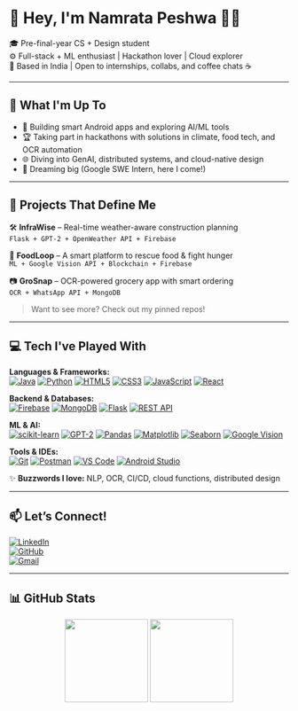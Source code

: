 # 💫 Hey, I'm Namrata Peshwa 👩‍💻

🎓 Pre-final-year CS + Design student  
⚙️ Full-stack + ML enthusiast | Hackathon lover | Cloud explorer  
📍 Based in India | Open to internships, collabs, and coffee chats ☕️

---

## 🚀 What I'm Up To

- 🔧 Building smart Android apps and exploring AI/ML tools  
- 🏆 Taking part in hackathons with solutions in climate, food tech, and OCR automation  
- 🌐 Diving into GenAI, distributed systems, and cloud-native design  
- 🎯 Dreaming big (Google SWE Intern, here I come!)

---

## 🌟 Projects That Define Me

🛠️ **InfraWise** – Real-time weather-aware construction planning  
`Flask + GPT-2 + OpenWeather API + Firebase`

🍲 **FoodLoop** – A smart platform to rescue food & fight hunger  
`ML + Google Vision API + Blockchain + Firebase`

📷 **GroSnap** – OCR-powered grocery app with smart ordering  
`OCR + WhatsApp API + MongoDB`

> Want to see more? Check out my pinned repos!

---

## 💻 Tech I've Played With

**Languages & Frameworks:**  
[![Java](https://img.shields.io/badge/Java-ED8B00?style=flat&logo=java&logoColor=white)](https://www.java.com/)  [![Python](https://img.shields.io/badge/Python-3776AB?style=flat&logo=python&logoColor=white)](https://python.org)  [![HTML5](https://img.shields.io/badge/HTML5-E34F26?style=flat&logo=html5&logoColor=white)](https://developer.mozilla.org/en-US/docs/Web/HTML)  [![CSS3](https://img.shields.io/badge/CSS3-1572B6?style=flat&logo=css3&logoColor=white)](https://developer.mozilla.org/en-US/docs/Web/CSS)  [![JavaScript](https://img.shields.io/badge/JavaScript-F7DF1E?style=flat&logo=javascript&logoColor=black)](https://developer.mozilla.org/en-US/docs/Web/JavaScript)  [![React](https://img.shields.io/badge/React-61DAFB?style=flat&logo=react&logoColor=black)](https://reactjs.org/)

**Backend & Databases:**  
[![Firebase](https://img.shields.io/badge/Firebase-FFCA28?style=flat&logo=firebase&logoColor=black)](https://firebase.google.com/) [![MongoDB](https://img.shields.io/badge/MongoDB-47A248?style=flat&logo=mongodb&logoColor=white)](https://www.mongodb.com/) [![Flask](https://img.shields.io/badge/Flask-000000?style=flat&logo=flask&logoColor=white)](https://flask.palletsprojects.com/) [![REST API](https://img.shields.io/badge/REST_API-61DAFB?style=flat&logo=webhook)](https://restfulapi.net/)

**ML & AI:**  
[![scikit-learn](https://img.shields.io/badge/scikit--learn-F7931E?style=flat&logo=python&logoColor=white)](https://scikit-learn.org/)  [![GPT-2](https://img.shields.io/badge/GPT--2-000000?style=flat&logo=openai&logoColor=white)](https://openai.com/)  [![Pandas](https://img.shields.io/badge/Pandas-150458?style=flat&logo=pandas&logoColor=white)](https://pandas.pydata.org/)  [![Matplotlib](https://img.shields.io/badge/Matplotlib-11557C?style=flat&logo=matplotlib&logoColor=white)](https://matplotlib.org/)  [![Seaborn](https://img.shields.io/badge/Seaborn-4C72B0?style=flat&logo=python&logoColor=white)](https://seaborn.pydata.org/)  [![Google Vision](https://img.shields.io/badge/Google_Vision-4285F4?style=flat&logo=google&logoColor=white)](https://cloud.google.com/vision)

**Tools & IDEs:**  
[![Git](https://img.shields.io/badge/Git-F05032?style=flat&logo=git&logoColor=white)](https://git-scm.com/)  [![Postman](https://img.shields.io/badge/Postman-FF6C37?style=flat&logo=postman&logoColor=white)](https://www.postman.com/)  [![VS Code](https://img.shields.io/badge/VS_Code-007ACC?style=flat&logo=visual-studio-code&logoColor=white)](https://code.visualstudio.com/)  [![Android Studio](https://img.shields.io/badge/Android_Studio-3DDC84?style=flat&logo=android&logoColor=white)](https://developer.android.com/studio)


✨ **Buzzwords I love:** NLP, OCR, CI/CD, cloud functions, distributed design


---

## 📫 Let’s Connect!

[![LinkedIn](https://img.shields.io/badge/-LinkedIn-0077B5?style=flat&logo=linkedin&logoColor=white)](https://linkedin.com/in/namratamp)  
[![GitHub](https://img.shields.io/badge/-GitHub-181717?style=flat&logo=github&logoColor=white)](https://github.com/NamrataPeshwa)  
[![Gmail](https://img.shields.io/badge/-Email-c14438?style=flat&logo=gmail&logoColor=white)](mailto:namratapeshwa608@gmail.com)

---

## 📊 GitHub Stats

<p align="center">
  <img src="https://github-readme-stats.vercel.app/api?username=NamrataPeshwa&show_icons=true&theme=radical" height="150" />
  <img src="https://github-readme-stats.vercel.app/api/top-langs/?username=NamrataPeshwa&layout=compact&theme=radical" height="150" />
</p>

